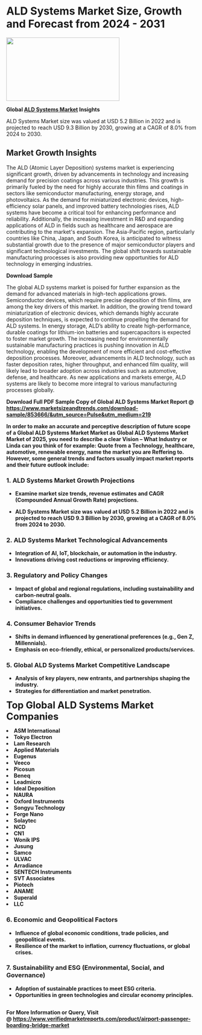<H1>ALD Systems Market Size, Growth and Forecast from 2024 - 2031</H1><img class="aligncenter size-medium wp-image-584254" src="https://thirdeyenews.in/wp-content/uploads/2024/09/Global-Market-Research-300x168.jpeg" alt="" width="300" height="168" /><p><strong>Global&nbsp;<a href="https://www.marketsizeandtrends.com/download-sample/853666/&amp;utm_source=Pulse&amp;utm_medium=219">ALD Systems Market</a> Insights</strong></p><p>ALD Systems Market size was valued at USD 5.2 Billion in 2022 and is projected to reach USD 9.3 Billion by 2030, growing at a CAGR of 8.0% from 2024 to 2030.</p><p><h2>Market Growth Insights</h2> <p>The ALD (Atomic Layer Deposition) systems market is experiencing significant growth, driven by advancements in technology and increasing demand for precision coatings across various industries. This growth is primarily fueled by the need for highly accurate thin films and coatings in sectors like semiconductor manufacturing, energy storage, and photovoltaics. As the demand for miniaturized electronic devices, high-efficiency solar panels, and improved battery technologies rises, ALD systems have become a critical tool for enhancing performance and reliability. Additionally, the increasing investment in R&D and expanding applications of ALD in fields such as healthcare and aerospace are contributing to the market's expansion. The Asia-Pacific region, particularly countries like China, Japan, and South Korea, is anticipated to witness substantial growth due to the presence of major semiconductor players and significant technological investments. The global shift towards sustainable manufacturing processes is also providing new opportunities for ALD technology in emerging industries.</p> <p><strong>Download Sample</strong></p> <p>The global ALD systems market is poised for further expansion as the demand for advanced materials in high-tech applications grows. Semiconductor devices, which require precise deposition of thin films, are among the key drivers of this market. In addition, the growing trend toward miniaturization of electronic devices, which demands highly accurate deposition techniques, is expected to continue propelling the demand for ALD systems. In energy storage, ALD’s ability to create high-performance, durable coatings for lithium-ion batteries and supercapacitors is expected to foster market growth. The increasing need for environmentally sustainable manufacturing practices is pushing innovation in ALD technology, enabling the development of more efficient and cost-effective deposition processes. Moreover, advancements in ALD technology, such as faster deposition rates, higher throughput, and enhanced film quality, will likely lead to broader adoption across industries such as automotive, defense, and healthcare. As new applications and markets emerge, ALD systems are likely to become more integral to various manufacturing processes globally.</p> <p><strong></p><p><span class=""><strong>Download Full PDF Sample Copy of Global ALD Systems Market Report</strong> @ <a href="https://www.marketsizeandtrends.com/download-sample/853666/&amp;utm_source=Pulse&amp;utm_medium=219" target="_blank">https://www.marketsizeandtrends.com/download-sample/853666/&amp;utm_source=Pulse&amp;utm_medium=219</a></span></p><p>In order to make an accurate and perceptive description of future scope of a Global&nbsp;ALD Systems Market Market as Global&nbsp;ALD Systems Market Market of 2025, you need to describe a clear Vision &ndash; What Industry or Linda can you think of for example: Quote from a Technology, healthcare, automotive, renewable energy, name the market you are Reffering to. However, some general trends and factors usually impact market reports and their future outlook include:</p><h3>1.&nbsp;<strong>ALD Systems Market Growth Projections</strong></h3><ul><li>Examine market size trends, revenue estimates and CAGR (Compounded Annual Growth Rate) projections.</li><li><p>ALD Systems Market size was valued at USD 5.2 Billion in 2022 and is projected to reach USD 9.3 Billion by 2030, growing at a CAGR of 8.0% from 2024 to 2030.</p></li></ul><h3>2.&nbsp;<strong>ALD Systems Market Technological Advancements</strong></h3><ul><li>Integration of AI, IoT, blockchain, or automation in the industry.</li><li>Innovations driving cost reductions or improving efficiency.</li></ul><h3>3.&nbsp;<strong>Regulatory and Policy Changes</strong></h3><ul><li>Impact of global and regional regulations, including sustainability and carbon-neutral goals.</li><li>Compliance challenges and opportunities tied to government initiatives.</li></ul><h3>4.&nbsp;<strong>Consumer Behavior Trends</strong></h3><ul><li>Shifts in demand influenced by generational preferences (e.g., Gen Z, Millennials).</li><li>Emphasis on eco-friendly, ethical, or personalized products/services.</li></ul><h3>5.&nbsp;<strong>Global ALD Systems Market Competitive Landscape</strong></h3><ul><li>Analysis of key players, new entrants, and partnerships shaping the industry.</li><li>Strategies for differentiation and market penetration.</li></ul><p data-pm-slice="1 1 []"><span style="color: inherit; font-family: inherit; font-size: 25px;">Top Global ALD Systems Market Companies</span></p><div class="" data-test-id=""><p><li>ASM International</li><li> Tokyo Electron</li><li> Lam Research</li><li> Applied Materials</li><li> Eugenus</li><li> Veeco</li><li> Picosun</li><li> Beneq</li><li> Leadmicro</li><li> Ideal Deposition</li><li> NAURA</li><li> Oxford Instruments</li><li> Songyu Technology</li><li> Forge Nano</li><li> Solaytec</li><li> NCD</li><li> CN1</li><li> Wonik IPS</li><li> Jusung</li><li> Samco</li><li> ULVAC</li><li> Arradiance</li><li> SENTECH Instruments</li><li> SVT Associates</li><li> Piotech</li><li> ANAME</li><li> Superald</li><li> LLC</li></p></div><h3>6.&nbsp;<strong>Economic and Geopolitical Factors</strong></h3><ul><li>Influence of global economic conditions, trade policies, and geopolitical events.</li><li>Resilience of the market to inflation, currency fluctuations, or global crises.</li></ul><h3>7.&nbsp;<strong>Sustainability and ESG (Environmental, Social, and Governance)</strong></h3><ul><li>Adoption of sustainable practices to meet ESG criteria.</li><li>Opportunities in green technologies and circular economy principles.</li></ul><h2><strong style="font-size: 14px;">For More Information or Query, Visit @&nbsp;</strong><a style="background-color: #ffffff; font-size: 14px;" href="https://www.marketsizeandtrends.com/report/ald-systems-market/" target="_blank">https://www.verifiedmarketreports.com/product/airport-passenger-boarding-bridge-market</a></h2>
